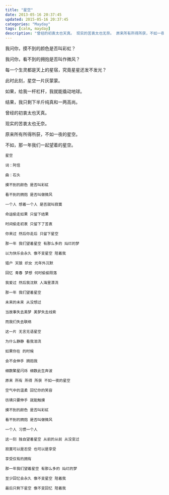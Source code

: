 ```yaml
---
title: "星空"
date: 2013-05-16 20:37:45
updated: 2015-05-16 20:37:45
categories: "Mayday"
tags: [calm, mayday]
description: "曾经的初衷太也天真。 现实的苦衷太也无奈。 原来所有所得所获，不如一夜的星空。 不如，那一年我们一起望着的星空。"
---
```


我问你，摸不到的颜色是否叫彩虹？

我问你，看不到的拥抱是否叫作微风？

每一个生灵都是天上的星宿，究竟星星还发不发光？

此时此刻，星空一片灰蒙蒙。

如果，给我一杆杠杆，我就能撬动地球。

结果，我只剩下半斤纯真和一两高尚。

曾经的初衷太也天真。

现实的苦衷太也无奈。

原来所有所得所获，不如一夜的星空。

不如，那一年我们一起望着的星空。

```
星空

词：阿信

曲：石头

摸不到的颜色 是否叫彩虹

看不到的拥抱 是否叫做微风

一个人 想着一个人 是否就叫寂寞

命运偷走如果 只留下结果

时间偷走初衷 只留下了苦衷

你来过 然后你走后 只留下星空

那一年 我们望着星空 有那么多的 灿烂的梦

以为快乐会永久 像不变星空 陪着我

猎户 天狼 织女 光年外沉默

回忆 青春 梦想 何时偷偷陨落

我爱过 然后我沈默 人海里漂流

那一年 我们望着星空 

未来的未来 从没想过

当故事失去美梦 美梦失去线索 

而我们失去联络

这一片 无言无语星空 

为什么静静 看我泪流

如果你在 的时候 

会不会伸手 拥抱我

细数繁星闪烁 细数此生奔波

原来 所有 所得 所获 不如一夜的星空

空气中的温柔 回忆你的笑容

彷彿只要伸手 就能触摸

摸不到的颜色 是否叫彩虹

看不到的拥抱 是否叫做微风

一个人 习惯一个人

这一刻 独自望着星空 从前的从前 从没变过

寂寞可以是忍受 也可以是享受 

享受仅有的拥有

那一年我们望着星空 有那么多的 灿烂的梦

至少回忆会永久 像不变星空 陪着我

最后只剩下星空 像不变回忆 陪着我
```
